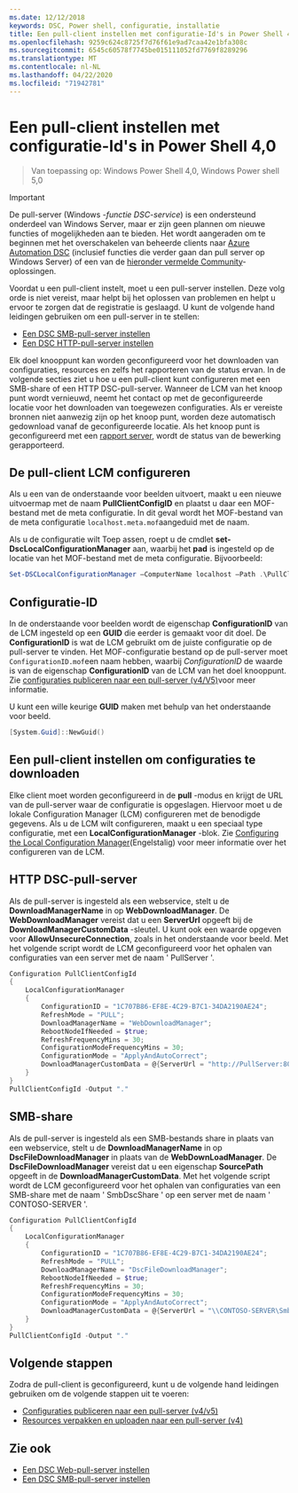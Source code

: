 ```yaml
---
ms.date: 12/12/2018
keywords: DSC, Power shell, configuratie, installatie
title: Een pull-client instellen met configuratie-Id's in Power Shell 4,0
ms.openlocfilehash: 9259c624c8725f7d76f61e9ad7caa42e1bfa308c
ms.sourcegitcommit: 6545c60578f7745be015111052fd7769f8289296
ms.translationtype: MT
ms.contentlocale: nl-NL
ms.lasthandoff: 04/22/2020
ms.locfileid: "71942781"
---
```

# <a name="set-up-a-pull-client-using-configuration-ids-in-powershell-40"></a>Een pull-client instellen met configuratie-Id's in Power Shell 4,0

>Van toepassing op: Windows Power Shell 4,0, Windows Power shell 5,0

> [!IMPORTANT]
> De pull-server (Windows *-functie DSC-service*) is een ondersteund onderdeel van Windows Server, maar er zijn geen plannen om nieuwe functies of mogelijkheden aan te bieden. Het wordt aangeraden om te beginnen met het overschakelen van beheerde clients naar [Azure Automation DSC](/azure/automation/automation-dsc-getting-started) (inclusief functies die verder gaan dan pull server op Windows Server) of een van de [hieronder vermelde Community](pullserver.md#community-solutions-for-pull-service)-oplossingen.

Voordat u een pull-client instelt, moet u een pull-server instellen. Deze volg orde is niet vereist, maar helpt bij het oplossen van problemen en helpt u ervoor te zorgen dat de registratie is geslaagd. U kunt de volgende hand leidingen gebruiken om een pull-server in te stellen:

- [Een DSC SMB-pull-server instellen](pullServerSmb.md)
- [Een DSC HTTP-pull-server instellen](pullServer.md)

Elk doel knooppunt kan worden geconfigureerd voor het downloaden van configuraties, resources en zelfs het rapporteren van de status ervan. In de volgende secties ziet u hoe u een pull-client kunt configureren met een SMB-share of een HTTP DSC-pull-server. Wanneer de LCM van het knoop punt wordt vernieuwd, neemt het contact op met de geconfigureerde locatie voor het downloaden van toegewezen configuraties. Als er vereiste bronnen niet aanwezig zijn op het knoop punt, worden deze automatisch gedownload vanaf de geconfigureerde locatie. Als het knoop punt is geconfigureerd met een [rapport server](reportServer.md), wordt de status van de bewerking gerapporteerd.

## <a name="configure-the-pull-client-lcm"></a>De pull-client LCM configureren

Als u een van de onderstaande voor beelden uitvoert, maakt u een nieuwe uitvoermap met de naam **PullClientConfigID** en plaatst u daar een MOF-bestand met de meta configuratie. In dit geval wordt het MOF-bestand van de meta configuratie `localhost.meta.mof`aangeduid met de naam.

Als u de configuratie wilt Toep assen, roept u de cmdlet **set-DscLocalConfigurationManager** aan, waarbij het **pad** is ingesteld op de locatie van het MOF-bestand met de meta configuratie. Bijvoorbeeld:

```powershell
Set-DSCLocalConfigurationManager –ComputerName localhost –Path .\PullClientConfigId –Verbose.
```

## <a name="configuration-id"></a>Configuratie-ID

In de onderstaande voor beelden wordt de eigenschap **ConfigurationID** van de LCM ingesteld op een **GUID** die eerder is gemaakt voor dit doel. De **ConfigurationID** is wat de LCM gebruikt om de juiste configuratie op de pull-server te vinden. Het MOF-configuratie bestand op de pull-server moet `ConfigurationID.mof`een naam hebben, waarbij *ConfigurationID* de waarde is van de eigenschap **ConfigurationID** van de LCM van het doel knooppunt. Zie [configuraties publiceren naar een pull-server (v4/V5)](publishConfigs.md)voor meer informatie.

U kunt een wille keurige **GUID** maken met behulp van het onderstaande voor beeld.

```powershell
[System.Guid]::NewGuid()
```

## <a name="set-up-a-pull-client-to-download-configurations"></a>Een pull-client instellen om configuraties te downloaden

Elke client moet worden geconfigureerd in de **pull** -modus en krijgt de URL van de pull-server waar de configuratie is opgeslagen. Hiervoor moet u de lokale Configuration Manager (LCM) configureren met de benodigde gegevens. Als u de LCM wilt configureren, maakt u een speciaal type configuratie, met een **LocalConfigurationManager** -blok. Zie [Configuring the Local Configuration Manager](../managing-nodes/metaConfig4.md)(Engelstalig) voor meer informatie over het configureren van de LCM.

## <a name="http-dsc-pull-server"></a>HTTP DSC-pull-server

Als de pull-server is ingesteld als een webservice, stelt u de **DownloadManagerName** in op **WebDownloadManager**. De **WebDownloadManager** vereist dat u een **ServerUrl** opgeeft bij de **DownloadManagerCustomData** -sleutel. U kunt ook een waarde opgeven voor **AllowUnsecureConnection**, zoals in het onderstaande voor beeld. Met het volgende script wordt de LCM geconfigureerd voor het ophalen van configuraties van een server met de naam ' PullServer '.

```powershell
Configuration PullClientConfigId
{
    LocalConfigurationManager
    {
        ConfigurationID = "1C707B86-EF8E-4C29-B7C1-34DA2190AE24";
        RefreshMode = "PULL";
        DownloadManagerName = "WebDownloadManager";
        RebootNodeIfNeeded = $true;
        RefreshFrequencyMins = 30;
        ConfigurationModeFrequencyMins = 30;
        ConfigurationMode = "ApplyAndAutoCorrect";
        DownloadManagerCustomData = @{ServerUrl = "http://PullServer:8080/PSDSCPullServer/PSDSCPullServer.svc"; AllowUnsecureConnection = "TRUE"}
    }
}
PullClientConfigId -Output "."
```

## <a name="smb-share"></a>SMB-share

Als de pull-server is ingesteld als een SMB-bestands share in plaats van een webservice, stelt u de **DownloadManagerName** in op **DscFileDownloadManager** in plaats van de **WebDownLoadManager**. De **DscFileDownloadManager** vereist dat u een eigenschap **SourcePath** opgeeft in de **DownloadManagerCustomData**. Met het volgende script wordt de LCM geconfigureerd voor het ophalen van configuraties van een SMB-share met de naam ' SmbDscShare ' op een server met de naam ' CONTOSO-SERVER '.

```powershell
Configuration PullClientConfigId
{
    LocalConfigurationManager
    {
        ConfigurationID = "1C707B86-EF8E-4C29-B7C1-34DA2190AE24";
        RefreshMode = "PULL";
        DownloadManagerName = "DscFileDownloadManager";
        RebootNodeIfNeeded = $true;
        RefreshFrequencyMins = 30;
        ConfigurationModeFrequencyMins = 30;
        ConfigurationMode = "ApplyAndAutoCorrect";
        DownloadManagerCustomData = @{ServerUrl = "\\CONTOSO-SERVER\SmbDscShare"}
    }
}
PullClientConfigId -Output "."
```

## <a name="next-steps"></a>Volgende stappen

Zodra de pull-client is geconfigureerd, kunt u de volgende hand leidingen gebruiken om de volgende stappen uit te voeren:

- [Configuraties publiceren naar een pull-server (v4/v5)](publishConfigs.md)
- [Resources verpakken en uploaden naar een pull-server (v4)](package-upload-resources.md)

## <a name="see-also"></a>Zie ook

- [Een DSC Web-pull-server instellen](pullServer.md)
- [Een DSC SMB-pull-server instellen](pullServerSMB.md)
